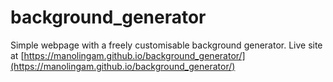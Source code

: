 # background_generator
Simple webpage with a freely customisable background generator. Live site at [https://manolingam.github.io/background_generator/](https://manolingam.github.io/background_generator/)
